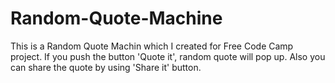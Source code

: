 # Random-Quote-Machine

This is a Random Quote Machin which I created for Free Code Camp project. If you push the button 'Quote it', random quote will pop up. Also you can share the quote by using 'Share it' button.

